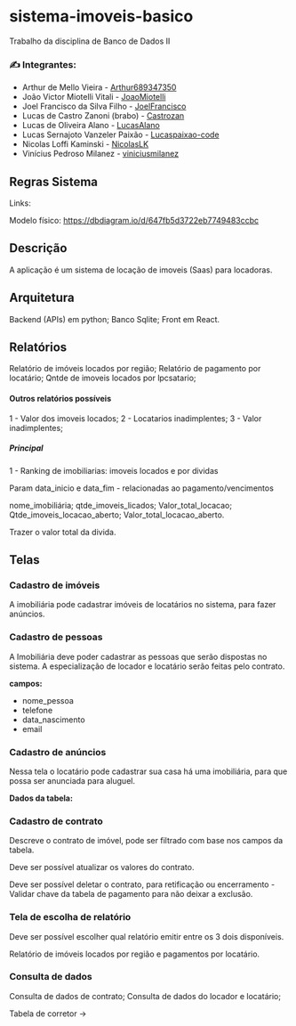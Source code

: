 # sistema-imoveis-basico
Trabalho da disciplina de Banco de Dados II


### :writing_hand: Integrantes:

- Arthur de Mello Vieira - [Arthur689347350](https://github.com/Arthur689347350)
- João Victor Miotelli Vitali - [JoaoMiotelli](https://github.com/JoaoMiotelli)
- Joel Francisco da Silva Filho - [JoelFrancisco](https://github.com/JoelFrancisco)
- Lucas de Castro Zanoni (brabo) - [Castrozan](https://github.com/Castrozan)
- Lucas de Oliveira Alano - [LucasAlano](https://github.com/LucasAlano)
- Lucas Sernajoto Vanzeler Paixão - [Lucaspaixao-code](https://github.com/Lucaspaixao-code)
- Nicolas Loffi Kaminski - [NicolasLK](https://github.com/NicolasLK)
- Vinícius Pedroso Milanez - [viniciusmilanez](https://github.com/viniciusmilanez)

## Regras Sistema

Links:

Modelo físico: https://dbdiagram.io/d/647fb5d3722eb7749483ccbc

## Descrição

A aplicação é um sistema de locação de imoveis (Saas) para locadoras. 

## Arquitetura

Backend (APIs) em python;
Banco Sqlite;
Front em React.

## Relatórios

Relatório de imóveis locados por região;
Relatório de pagamento por locatário;
Qntde de imoveis locados por lpcsatario;

#### Outros relatórios possíveis

1 - Valor dos imoveis locados;
2 - Locatarios inadimplentes;
3 - Valor inadimplentes;

##### Principal
1 - Ranking de imobiliarias:  imoveis locados e por dividas

Param data_inicio e data_fim - relacionadas ao pagamento/vencimentos

nome_imobiliária;
qtde_imoveis_licados;
Valor_total_locacao;
Qtde_imoveis_locacao_aberto;
Valor_total_locacao_aberto.

Trazer o valor total da divida.

## Telas

### Cadastro de imóveis

A imobiliária pode cadastrar imóveis de locatários no sistema, para fazer anúncios.

### Cadastro de pessoas

A Imobiliária deve poder cadastrar as pessoas que serão dispostas no sistema. A especialização de locador e locatário serão feitas pelo contrato.

**campos:** 
- nome_pessoa
- telefone
- data_nascimento
- email

### Cadastro de anúncios 

Nessa tela o locatário pode cadastrar sua casa há uma imobiliária, para que possa ser anunciada para aluguel.

**Dados da tabela:**

### Cadastro de contrato

Descreve o contrato de imóvel, pode ser filtrado com base nos campos da tabela.

Deve ser possível atualizar os valores do contrato.

Deve ser possível deletar o contrato, para retificação ou encerramento - Validar chave da tabela de pagamento para não deixar a exclusão.

### Tela de escolha de relatório

Deve ser possível escolher qual relatório emitir entre os 3 dois disponíveis.

Relatório de imóveis locados por região e pagamentos por locatário.

### Consulta de dados

Consulta de dados de contrato;
Consulta de dados do locador e locatário;


Tabela de corretor ->
